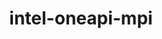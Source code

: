 ---
title: "intel-oneapi-mpi"
layout: cache
categories: [package, develop-2024-03-10]
meta: {"versions": ["2021.11.0"], "compilers": ["oneapi@=2024.0.0"], "oss": ["ubuntu22.04"], "platforms": ["linux"], "targets": ["x86_64_v3"], "stacks": ["e4s-oneapi", "root"], "num_specs": 1, "num_specs_by_stack": {"e4s-oneapi": 1, "root": 1}}
spec_details: [{"hash": "hgq2td6utlyzvutfudpm5a7ond7tg4ti", "compiler": "oneapi@=2024.0.0", "versions": ["2021.11.0"], "os": "ubuntu22.04", "platform": "linux", "target": "x86_64_v3", "variants": ["build_system=generic", "+envmods", "~external-libfabric", "~generic-names", "~ilp64"], "stacks": ["e4s-oneapi", "root"], "size": "-", "tarball": "https://binaries.spack.io/releases/develop-2024-03-10/build_cache/linux-ubuntu22.04-x86_64_v3/oneapi-2024.0.0/intel-oneapi-mpi-2021.11.0/linux-ubuntu22.04-x86_64_v3-oneapi-2024.0.0-intel-oneapi-mpi-2021.11.0-hgq2td6utlyzvutfudpm5a7ond7tg4ti.spack"}]
---